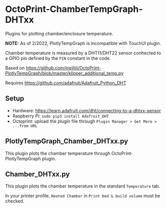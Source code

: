 # OctoPrint-ChamberTempGraph-DHTxx

Plugins for plotting chamber/enclosure temperature.

**NOTE:** As of 2/2022, PlotlyTempGraph is incompatible with TouchUI plugin.

Chamber temperature is measured by a DHT11/DHT22 sensor conhected to a GPIO
pin defined by the `PIN` constant in the code.

Based on https://github.com/jneilliii/OctoPrint-PlotlyTempGraph/blob/master/klipper_additional_temp.py

Requires https://github.com/adafruit/Adafruit_Python_DHT

## Setup

* Hardware: https://learn.adafruit.com/dht/connecting-to-a-dhtxx-sensor
* Raspberry Pi: `sudo pip3 install Adafruit_DHT`
* Octoprint: upload the plugin file through `Plugin Manager > Get More > ...from URL`

## PlotlyTempGraph_Chamber_DHTxx.py

This plugin plots the chamber temperature through OctoPrint-PlotlyTempGraph plugin.

## Chamber_DHTxx.py

This plugin plots the chamber temperature in the standard `Temperature` tab.

In your printer profile, `Heated Chamber` in `Print bed & build volume` must be checked.

